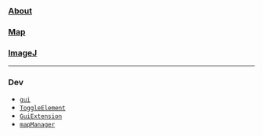 ### [About](home)

### [Map](map)

### [ImageJ](imagej)


***
### Dev
- [`gui`](gui)
- [`ToggleElement`](ToggleElement)
- [`GuiExtension`](GuiExtension)
- [`mapManager`](mapManager)
